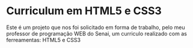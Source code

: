 # Curriculum em HTML5 e CSS3
 Este é um projeto que nos foi solicitado em forma de trabalho, pelo meu professor de programação WEB do Senai, um curriculo realizado com as ferreamentas: HTML5 e CSS3
